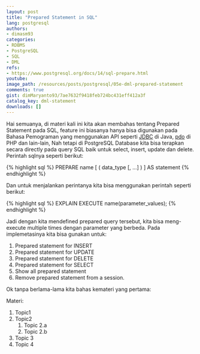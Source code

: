 ```yaml
---
layout: post
title: "Prepared Statement in SQL"
lang: postgresql
authors:
- dimasm93
categories:
- RDBMS
- PostgreSQL
- SQL
- DML
refs: 
- https://www.postgresql.org/docs/14/sql-prepare.html
youtube: 
image_path: /resources/posts/postgresql/05e-dml-prepared-statement
comments: true
gist: dimMaryanto93/7ae7632f9418feb724bc431eff412a3f
catalog_key: dml-statement
downloads: []
---
```


Hai semuanya, di materi kali ini kita akan membahas tentang Prepared Statement pada SQL, feature ini biasanya hanya bisa digunakan pada Bahasa Pemograman yang menggunakan API seperti [JDBC](https://docs.oracle.com/en/java/javase/13/docs/api/java.sql/java/sql/PreparedStatement.html) di Java, [pdo](https://www.php.net/manual/en/pdo.prepared-statements.php) di PHP dan lain-lain, Nah tetapi di PostgreSQL Database kita bisa terapkan secara directly pada query SQL baik untuk select, insert, update dan delete. Perintah sqlnya seperti berikut:

{% highlight sql %}
PREPARE name [ ( data_type [, ...] ) ] AS statement
{% endhighlight %}

Dan untuk menjalankan perintanya kita bisa menggunakan perintah seperti berikut:

{% highlight sql %}
EXPLAIN EXECUTE name(parameter_values);
{% endhighlight %}

Jadi dengan kita mendefined prepared query tersebut, kita bisa meng-execute multiple times dengan parameter yang berbeda. Pada implemetasinya kita bisa gunakan untuk:

1. Prepared statement for INSERT
2. Prepared statement for UPDATE
3. Prepared statement for DELETE
4. Prepared statement for SELECT
5. Show all prepared statement
6. Remove prepared statement from a session.

Ok tanpa berlama-lama kita bahas kemateri yang pertama:

<!--more-->

Materi: 

1. Topic1
2. Topic2
    1. Topic 2.a
    2. Topic 2.b
3. Topic 3
4. Topic 4